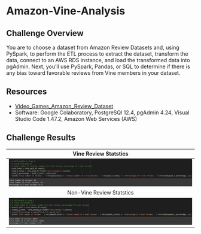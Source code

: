# Amazon-Vine-Analysis

## Challenge Overview
You are to choose a dataset from Amazon Review Datasets and, using PySpark, to perform the ETL process to extract the dataset, transform the data, connect to an AWS RDS instance, and load the transformed data into pgAdmin. Next, you’ll use PySpark, Pandas, or SQL to determine if there is any bias toward favorable reviews from Vine members in your dataset.

## Resources
- [Video_Games_Amazon_Review_Dataset](https://s3.amazonaws.com/amazon-reviews-pds/tsv/amazon_reviews_us_Video_Games_v1_00.tsv.gz)
- Software: Google Colaboratory, PostgreSQl 12.4, pgAdmin 4.24, Visual Studio Code 1.47.2, Amazon Web Services (AWS)

## Challenge Results

| Vine Review Statstics |
|:--------------------------------------:|
| ![vine_paid](images/vine_paid.png) |
| Non-Vine Review Statstics |
| ![vine_unpaid](images/vine_unpaid.png) |